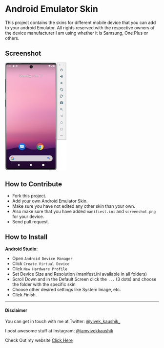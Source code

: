 Android Emulator Skin
======================================

This project contains the skins for different mobile device that you can add to your android Emulator. All rights reserved with the respective owners of the device manufacturer I am using whether it is Samsung, One Plus or others.

## Screenshot

<img src="Galaxy_Note10_Black/screenshot.png" title="Samsung Galaxy Note 10" width="200"/>


## How to Contribute

 - Fork this project.
 - Add your own Android Emulator Skin.
 - Make sure you have not edited any other skin than your own.
 - Also make sure that you have added `manifiest.ini` and `screenshot.png` for your device.
 - Send pull request.

## How to Install

**Android Studio:**

 - Open `Android Device Manager`
 - Click `Create Virtual Device`
 - Click `New Hardware Profile`
 - Set Device Size and Resolution (manifest.ini available in all folders)
 - Scroll Down and in the Default Screen click the `...` (3 dots) and choose the folder with the specific skin
 - Choose other desired settings like System Image, etc.
 - Click Finish.


---
#### Disclaimer
You can get in touch with me at Twitter: [@vivek_kaushik_](https://twitter.com/vivek_kaushik_)

I post awesome stuff at Instagram: [@iamvivekkaushik](https://www.instagram.com/iamvivekkaushik/)

Check Out my website [Click Here](https://vivekkaushik.com)
